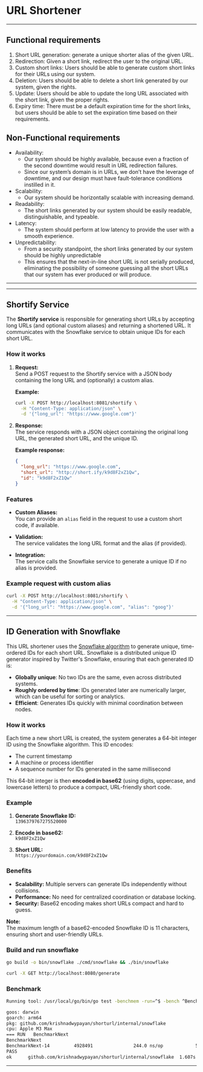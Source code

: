 # URL Shortener
---

## Functional requirements
1. Short URL generation: generate a unique shorter alias of the given URL.
2. Redirection: Given a short link, redirect the user to the original URL.
3. Custom short links: Users should be able to generate custom short links for their URLs using our system.
4. Deletion: Users should be able to delete a short link generated by our system, given the rights.
5. Update: Users should be able to update the long URL associated with the short link, given the proper rights.
6. Expiry time: There must be a default expiration time for the short links, but users should be able to set the expiration time based on their requirements.

## Non-Functional requirements
- Availability: 
    - Our system should be highly available, because even a fraction of the second downtime would result in URL redirection failures. 
    - Since our system’s domain is in URLs, we don’t have the leverage of downtime, and our design must have fault-tolerance conditions instilled in it.
- Scalability: 
    - Our system should be horizontally scalable with increasing demand.
- Readability: 
    - The short links generated by our system should be easily readable, distinguishable, and typeable.
- Latency: 
    - The system should perform at low latency to provide the user with a smooth experience.
- Unpredictability: 
    - From a security standpoint, the short links generated by our system should be highly unpredictable
    - This ensures that the next-in-line short URL is not serially produced, eliminating the possibility of someone guessing all the short URLs that our system has ever produced or will produce.

---

---

## Shortify Service

The **Shortify service** is responsible for generating short URLs by accepting long URLs (and optional custom aliases) and returning a shortened URL. It communicates with the Snowflake service to obtain unique IDs for each short URL.

### How it works

1. **Request:**  
   Send a POST request to the Shortify service with a JSON body containing the long URL and (optionally) a custom alias.

   **Example:**
   ```sh
   curl -X POST http://localhost:8081/shortify \
     -H "Content-Type: application/json" \
     -d '{"long_url": "https://www.google.com"}'
   ```

2. **Response:**  
   The service responds with a JSON object containing the original long URL, the generated short URL, and the unique ID.

   **Example response:**
   ```json
   {
     "long_url": "https://www.google.com",
     "short_url": "http://short.ify/k9d8F2xZ1Qw",
     "id": "k9d8F2xZ1Qw"
   }
   ```

### Features

- **Custom Aliases:**  
  You can provide an `alias` field in the request to use a custom short code, if available.

- **Validation:**  
  The service validates the long URL format and the alias (if provided).

- **Integration:**  
  The service calls the Snowflake service to generate a unique ID if no alias is provided.

### Example request with custom alias

```sh
curl -X POST http://localhost:8081/shortify \
  -H "Content-Type: application/json" \
  -d '{"long_url": "https://www.google.com", "alias": "goog"}'
```

---

## ID Generation with Snowflake

This URL shortener uses the [Snowflake algorithm](https://en.wikipedia.org/wiki/Snowflake_ID) to generate unique, time-ordered IDs for each short URL. Snowflake is a distributed unique ID generator inspired by Twitter's Snowflake, ensuring that each generated ID is:

- **Globally unique**: No two IDs are the same, even across distributed systems.
- **Roughly ordered by time**: IDs generated later are numerically larger, which can be useful for sorting or analytics.
- **Efficient**: Generates IDs quickly with minimal coordination between nodes.

### How it works

Each time a new short URL is created, the system generates a 64-bit integer ID using the Snowflake algorithm. This ID encodes:

- The current timestamp
- A machine or process identifier
- A sequence number for IDs generated in the same millisecond

This 64-bit integer is then **encoded in base62** (using digits, uppercase, and lowercase letters) to produce a compact, URL-friendly short code.

### Example

1. **Generate Snowflake ID:**  
   `1396379767275520000`

2. **Encode in base62:**  
   `k9d8F2xZ1Qw`

3. **Short URL:**  
   `https://yourdomain.com/k9d8F2xZ1Qw`

### Benefits

- **Scalability:** Multiple servers can generate IDs independently without collisions.
- **Performance:** No need for centralized coordination or database locking.
- **Security:** Base62 encoding makes short URLs compact and hard to guess.

**Note:**  
The maximum length of a base62-encoded Snowflake ID is 11 characters, ensuring short and user-friendly URLs.

### Build and run snowflake
```sh
go build -o bin/snowflake ./cmd/snowflake && ./bin/snowflake
```

```sh
curl -X GET http://localhost:8080/generate
```

### Benchmark
```sh
Running tool: /usr/local/go/bin/go test -benchmem -run=^$ -bench ^BenchmarkNext$ github.com/krishnadwypayan/shorturl/internal/snowflake

goos: darwin
goarch: arm64
pkg: github.com/krishnadwypayan/shorturl/internal/snowflake
cpu: Apple M3 Max
=== RUN   BenchmarkNext
BenchmarkNext
BenchmarkNext-14         4928491               244.0 ns/op            56 B/op          2 allocs/op
PASS
ok      github.com/krishnadwypayan/shorturl/internal/snowflake  1.607s
```

---
